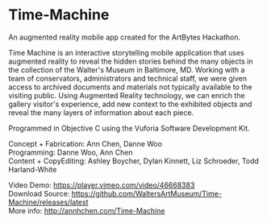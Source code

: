 # Time-Machine
An augmented reality mobile app created for the ArtBytes Hackathon.

Time Machine is an interactive storytelling mobile application that uses augmented reality to reveal the hidden stories behind the many objects in the collection of the Walter's Museum in Baltimore, MD. Working with a team of conservators, administrators and technical staff, we were given access to archived documents and materials not typically available to the visiting public. Using Augmented Reality technology, we can enrich the gallery visitor's experience, add new context to the exhibited objects and reveal the many layers of information about each piece.

Programmed in Objective C using the Vuforia Software Development Kit.

Concept + Fabrication: Ann Chen, Danne Woo  
Programming: Danne Woo, Ann Chen  
Content + CopyEditing: Ashley Boycher, Dylan Kinnett, Liz Schroeder, Todd Harland-White  

Video Demo: https://player.vimeo.com/video/46668383  
Download Source: https://github.com/WaltersArtMuseum/Time-Machine/releases/latest  
More info: http://annhchen.com/Time-Machine  
